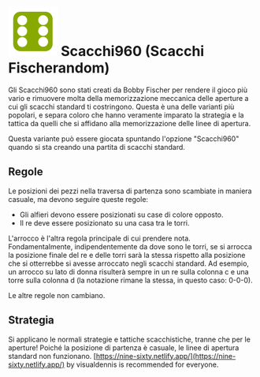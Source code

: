 # ![960](https://github.com/gbtami/pychess-variants/blob/master/static/icons/960.svg) Scacchi960 (Scacchi Fischerandom)

Gli Scacchi960 sono stati creati da Bobby Fischer per rendere il gioco più vario e rimuovere molta della memorizzazione meccanica delle aperture a cui gli scacchi standard ti costringono. Questa è una delle varianti più popolari, e separa coloro che hanno veramente imparato la strategia e la tattica da quelli che si affidano alla memorizzazione delle linee di apertura.

Questa variante può essere giocata spuntando l'opzione "Scacchi960" quando si sta creando una partita di scacchi standard.

## Regole

Le posizioni dei pezzi nella traversa di partenza sono scambiate in maniera casuale, ma devono seguire queste regole:

* Gli alfieri devono essere posizionati su case di colore opposto.
* Il re deve essere posizionato su una casa tra le torri.

L'arrocco è l'altra regola principale di cui prendere nota. Fondamentalmente, indipendentemente da dove sono le torri, se si arrocca la posizione finale del re e delle torri sarà la stessa rispetto alla posizione che si otterrebbe si avesse arroccato negli scacchi standard. Ad esempio, un arrocco su lato di donna risulterà sempre in un re sulla colonna c e una torre sulla colonna d (la notazione rimane la stessa, in questo caso: 0-0-0).

Le altre regole non cambiano.

## Strategia

Si applicano le normali strategie e tattiche scacchistiche, tranne che per le aperture! Poiché la posizione di partenza è casuale, le linee di apertura standard non funzionano.
[https://nine-sixty.netlify.app/](https://nine-sixty.netlify.app/) by visualdennis is recommended for everyone.
